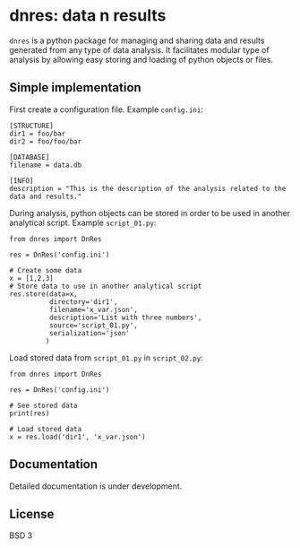 # dnres: data n results

`dnres` is a python package for managing and sharing data and results generated from any type of data analysis. It facilitates modular type of analysis by allowing easy storing and loading of python objects or files.

## Simple implementation

First create a configuration file. Example `config.ini`:
```
[STRUCTURE]
dir1 = foo/bar
dir2 = foo/foo/bar

[DATABASE]
filename = data.db

[INFO]
description = "This is the description of the analysis related to the data and results."
```

During analysis, python objects can be stored in order to be used in another analytical script. Example `script_01.py`:
```
from dnres import DnRes

res = DnRes('config.ini')

# Create some data
x = [1,2,3]
# Store data to use in another analytical script
res.store(data=x,
          directory='dir1',
          filename='x_var.json',
          description='List with three numbers',
          source='script_01.py',
          serialization='json'
         )
```

Load stored data from `script_01.py` in `script_02.py`:
```
from dnres import DnRes

res = DnRes('config.ini')

# See stored data
print(res)

# Load stored data
x = res.load('dir1', 'x_var.json')
```

## Documentation

Detailed documentation is under development.

## License

BSD 3

